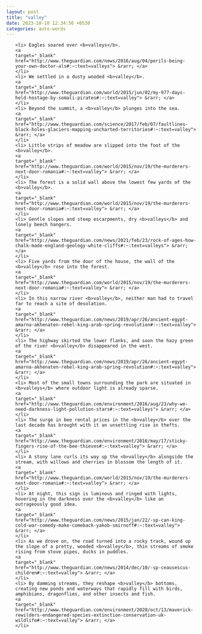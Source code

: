 ```yaml
---
layout: post
title: "valley"
date: 2023-10-10 12:34:56 +0530
categories: auto-words
---
```

<ol>

    <li> Eagles soared over <b>valleys</b>.
    <a 
    target="_blank" 
    href="http://www.theguardian.com/news/2016/aug/04/perils-being-your-own-doctor-als#:~:text=valleys"> &rarr; </a>
    </li>
    <li> We settled in a dusty wooded <b>valley</b>.
    <a 
    target="_blank" 
    href="http://www.theguardian.com/world/2015/jun/02/my-977-days-held-hostage-by-somali-pirates#:~:text=valley"> &rarr; </a>
    </li>
    <li> Beyond the summit, a <b>valley</b> plunges into the sea.
    <a 
    target="_blank" 
    href="http://www.theguardian.com/science/2017/feb/07/faultlines-black-holes-glaciers-mapping-uncharted-territories#:~:text=valley"> &rarr; </a>
    </li>
    <li> Little strips of meadow are slipped into the foot of the <b>valley</b>.
    <a 
    target="_blank" 
    href="http://www.theguardian.com/world/2015/nov/19/the-murderers-next-door-romania#:~:text=valley"> &rarr; </a>
    </li>
    <li> The forest is a solid wall above the lowest few yards of the <b>valley</b>.
    <a 
    target="_blank" 
    href="http://www.theguardian.com/world/2015/nov/19/the-murderers-next-door-romania#:~:text=valley"> &rarr; </a>
    </li>
    <li> Gentle slopes and steep escarpments, dry <b>valleys</b> and lonely beech hangers.
    <a 
    target="_blank" 
    href="http://www.theguardian.com/news/2021/feb/23/rock-of-ages-how-chalk-made-england-geology-white-cliffs#:~:text=valleys"> &rarr; </a>
    </li>
    <li> Five yards from the door of the house, the wall of the <b>valley</b> rose into the forest.
    <a 
    target="_blank" 
    href="http://www.theguardian.com/world/2015/nov/19/the-murderers-next-door-romania#:~:text=valley"> &rarr; </a>
    </li>
    <li> In this narrow river <b>valley</b>, neither man had to travel far to reach a site of desolation.
    <a 
    target="_blank" 
    href="http://www.theguardian.com/news/2019/apr/26/ancient-egypt-amarna-akhenaten-rebel-king-arab-spring-revolution#:~:text=valley"> &rarr; </a>
    </li>
    <li> The highway skirted the lower flanks, and soon the hazy green of the river <b>valley</b> disappeared in the west.
    <a 
    target="_blank" 
    href="http://www.theguardian.com/news/2019/apr/26/ancient-egypt-amarna-akhenaten-rebel-king-arab-spring-revolution#:~:text=valley"> &rarr; </a>
    </li>
    <li> Most of the small towns surrounding the park are situated in <b>valleys</b> where outdoor light is already sparse.
    <a 
    target="_blank" 
    href="http://www.theguardian.com/environment/2016/aug/23/why-we-need-darkness-light-pollution-stars#:~:text=valleys"> &rarr; </a>
    </li>
    <li> The surge in bee rental prices in the <b>valley</b> over the last decade has brought with it an unsettling rise in thefts.
    <a 
    target="_blank" 
    href="http://www.theguardian.com/environment/2016/may/17/sticky-fingers-rise-of-the-bee-thieves#:~:text=valley"> &rarr; </a>
    </li>
    <li> A stony lane curls its way up the <b>valley</b> alongside the stream, with willows and cherries in blossom the length of it.
    <a 
    target="_blank" 
    href="http://www.theguardian.com/world/2015/nov/19/the-murderers-next-door-romania#:~:text=valley"> &rarr; </a>
    </li>
    <li> At night, this sign is luminous and ringed with lights, hovering in the darkness over the <b>valley</b> like an outrageously good idea.
    <a 
    target="_blank" 
    href="http://www.theguardian.com/news/2015/jan/22/-sp-can-king-cold-war-comedy-make-comeback-yakob-smirnoff#:~:text=valley"> &rarr; </a>
    </li>
    <li> As we drove on, the road turned into a rocky track, wound up the slope of a pretty, wooded <b>valley</b>, thin streams of smoke rising from stove pipes, ducks in puddles.
    <a 
    target="_blank" 
    href="http://www.theguardian.com/news/2014/dec/10/-sp-ceausescus-children#:~:text=valley"> &rarr; </a>
    </li>
    <li> By damming streams, they reshape <b>valley</b> bottoms, creating new ponds and waterways that rapidly fill with birds, amphibians, dragonflies, and other insects and fish.
    <a 
    target="_blank" 
    href="http://www.theguardian.com/environment/2020/oct/13/maverick-rewilders-endangered-species-extinction-conservation-uk-wildlife#:~:text=valley"> &rarr; </a>
    </li>